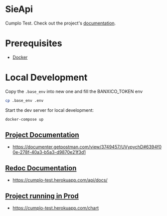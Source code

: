 # SieApi


Cumplo Test. Check out the project's [documentation](http://omarsalazar.github.io/SieApi/).

# Prerequisites

- [Docker](https://docs.docker.com/docker-for-mac/install/)  

# Local Development

Copy the ```.base_env``` into new one and fill the BANXICO_TOKEN env
```bash
cp .base_env .env
```

Start the dev server for local development:
```bash
docker-compose up
```

## [Project Documentation](https://documenter.getpostman.com/view/3749457/UVypychD#6394f00e-278f-40a3-b5a3-d9870e21f3d1)
- https://documenter.getpostman.com/view/3749457/UVypychD#6394f00e-278f-40a3-b5a3-d9870e21f3d1
## [Redoc Documentation](https://cumplo-test.herokuapp.com/api/docs/)
- https://cumplo-test.herokuapp.com/api/docs/
## [Project running in Prod](https://cumplo-test.herokuapp.com/chart)
- https://cumplo-test.herokuapp.com/chart